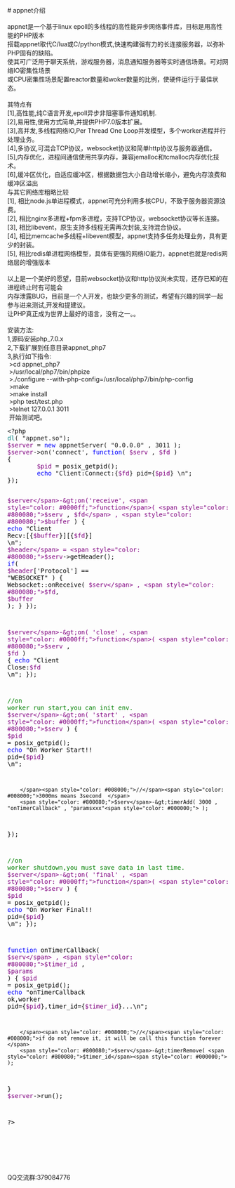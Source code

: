 <p># appnet介绍<br /><br />appnet是一个基于linux epoll的多线程的高性能异步网络事件库，目标是用高性能的PHP版本<br />搭载appnet取代C/lua或C/python模式,快速构建强有力的长连接服务器，以弥补PHP固有的缺陷。<br />使其可广泛用于聊天系统，游戏服务器，消息通知服务器等实时通信场景。可对网络IO密集性场景<br />或CPU密集性场景配置reactor数量和woker数量的比例，使硬件运行于最佳状态。<br /><br />其特点有<br />[1],高性能,纯C语言开发,epoll异步非阻塞事件通知机制.<br />[2],易用性,使用方式简单,并提供PHP7.0版本扩展。<br />[3],高并发,多线程网络IO,Per Thread One Loop并发模型，多个worker进程并行处理业务。<br />[4],多协议,可混合TCP协议，websocket协议和简单http协议与服务器通信。<br />[5],内存优化，进程间通信使用共享内存，兼容jemalloc和tcmalloc内存优化技术。<br />[6],缓冲区优化，自适应缓冲区，根据数据包大小自动增长缩小，避免内存浪费和缓冲区溢出<br />与其它网络库粗略比较<br />[1], 相比node.js单进程模式，appnet可充分利用多核CPU，不致于服务器资源浪费。<br />[2], 相比nginx多进程+fpm多进程，支持TCP协议，websocket协议等长连接。<br />[3], 相比libevent，原生支持多线程无需再次封装,支持混合协议。<br />[4], 相比memcache多线程+libevent模型，appnet支持多任务处理业务，具有更少的封装。<br />[5], 相比redis单进程网络模型，具体有更强的网络IO能力，appnet也就是redis网络层的增强版本<br /><br />以上是一个美好的愿望，目前websocket协议和http协议尚未实现，还存已知的在进程终止时有可能会<br />内存泄露BUG，目前是一个人开发，也缺少更多的测试，希望有兴趣的同学一起参与进来测试,开发和提建议。<br />让PHP真正成为世界上最好的语言，没有之一。。<br /><br />安装方法:<br />1,源码安装php_7.0.x<br />2,下载扩展到任意目录appnet_php7<br />3,执行如下指令:<br />&nbsp;&gt;cd appnet_php7<br />&nbsp;&gt;/usr/local/php7/bin/phpize<br />&nbsp;&gt;./configure --with-php-config=/usr/local/php7/bin/php-config<br />&nbsp;&gt;make<br />&nbsp;&gt;make install<br />&nbsp;&gt;php test/test.php<br />&nbsp;&gt;telnet 127.0.0.1 3011<br />&nbsp;开始测试吧。</p>
<div class="cnblogs_code">
<pre>&lt;?<span style="color: #000000;">php
</span><span style="color: #008080;">dl</span>( "appnet.so"<span style="color: #000000;">);
</span><span style="color: #800080;">$server</span> = <span style="color: #0000ff;">new</span> appnetServer( "0.0.0.0" , 3011<span style="color: #000000;"> );
</span><span style="color: #800080;">$server</span>-&gt;on('connect', <span style="color: #0000ff;">function</span>( <span style="color: #800080;">$serv</span> , <span style="color: #800080;">$fd</span><span style="color: #000000;"> )
{
        </span><span style="color: #800080;">$pid</span> =<span style="color: #000000;"> posix_getpid();
        </span><span style="color: #0000ff;">echo</span> "Client:Connect:{<span style="color: #800080;">$fd</span>} pid={<span style="color: #800080;">$pid</span>} \n"<span style="color: #000000;">;
});

</span><span style="color: #800080;">$server</span>-&gt;on('receive', <span style="color: #0000ff;">function</span>( <span style="color: #800080;">$serv</span> , <span style="color: #800080;">$fd</span> , <span style="color: #800080;">$buffer</span><span style="color: #000000;"> )
{
        </span><span style="color: #0000ff;">echo</span> "Client Recv:[{<span style="color: #800080;">$buffer</span>}][{<span style="color: #800080;">$fd</span>}] \n"<span style="color: #000000;">;
        </span><span style="color: #800080;">$header</span> = <span style="color: #800080;">$serv</span>-&gt;<span style="color: #000000;">getHeader();
        </span><span style="color: #0000ff;">if</span>( <span style="color: #800080;">$header</span>['Protocol'] == "WEBSOCKET"<span style="color: #000000;"> )
        {
           Websocket</span>::onReceive( <span style="color: #800080;">$serv</span> , <span style="color: #800080;">$fd</span>,  <span style="color: #800080;">$buffer</span><span style="color: #000000;"> );
        }
});

</span><span style="color: #800080;">$server</span>-&gt;on( 'close' , <span style="color: #0000ff;">function</span>( <span style="color: #800080;">$serv</span> , <span style="color: #800080;">$fd</span><span style="color: #000000;"> )
{
        </span><span style="color: #0000ff;">echo</span> "Client Close:<span style="color: #800080;">$fd</span> \n"<span style="color: #000000;">;
});

</span><span style="color: #008000;">//</span><span style="color: #008000;">on worker run start,you can init env.</span>
<span style="color: #800080;">$server</span>-&gt;on( 'start' , <span style="color: #0000ff;">function</span>( <span style="color: #800080;">$serv</span><span style="color: #000000;">  )
{
        </span><span style="color: #800080;">$pid</span> =<span style="color: #000000;"> posix_getpid();
        </span><span style="color: #0000ff;">echo</span> "On Worker Start!! pid={<span style="color: #800080;">$pid</span>} \n"<span style="color: #000000;">;

        </span><span style="color: #008000;">//</span><span style="color: #008000;">3000ms means 3second  </span>
        <span style="color: #800080;">$serv</span>-&gt;timerAdd( 3000 , "onTimerCallback" , "paramsxxx"<span style="color: #000000;"> );
});

</span><span style="color: #008000;">//</span><span style="color: #008000;">on worker shutdown,you must save data in last time.</span>
<span style="color: #800080;">$server</span>-&gt;on( 'final' , <span style="color: #0000ff;">function</span>( <span style="color: #800080;">$serv</span><span style="color: #000000;">  )
{
        </span><span style="color: #800080;">$pid</span> =<span style="color: #000000;"> posix_getpid();
        </span><span style="color: #0000ff;">echo</span> "On Worker Final!! pid={<span style="color: #800080;">$pid</span>} \n"<span style="color: #000000;">;
});

</span><span style="color: #0000ff;">function</span> onTimerCallback( <span style="color: #800080;">$serv</span> , <span style="color: #800080;">$timer_id</span> ,  <span style="color: #800080;">$params</span><span style="color: #000000;"> )
{
        </span><span style="color: #800080;">$pid</span> =<span style="color: #000000;"> posix_getpid();
        </span><span style="color: #0000ff;">echo</span> "onTimerCallback  ok,worker pid={<span style="color: #800080;">$pid</span>},timer_id={<span style="color: #800080;">$timer_id</span>}...\n"<span style="color: #000000;">;

        </span><span style="color: #008000;">//</span><span style="color: #008000;">if do not remove it, it will be call this function forever    </span>
        <span style="color: #800080;">$serv</span>-&gt;timerRemove( <span style="color: #800080;">$timer_id</span><span style="color: #000000;"> );
}
</span><span style="color: #800080;">$server</span>-&gt;<span style="color: #000000;">run();

</span>?&gt;</pre>
</div>
<p>&nbsp;</p>
<p>&nbsp;</p>
<p><br />QQ交流群:379084776</p>

